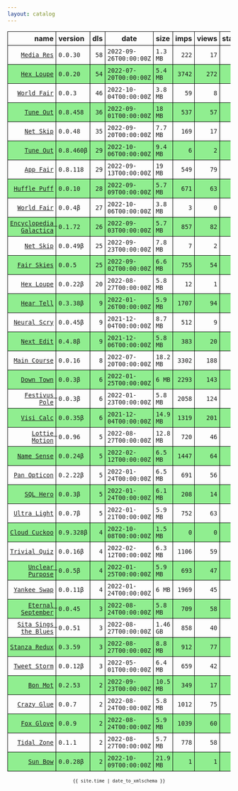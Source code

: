 ```yaml
---
layout: catalog
---
```


<style>
table {
    border-collapse: collapse;
}

td, th {
    border: 1px solid black;
    white-space: nowrap;
}

th, td {
    padding: 5px;
}

tr:nth-child(even) {
    background-color: Lightgreen;
}
</style>

| name | version | dls | date | size | imps | views | stars | issues | category |
| ---: | :------ | --: | ---- | :--- | ---: | ----: | -----:| -----: | :------- |
| [``Media Res``](https://Media-Res.github.io/App/) | ``0.0.30`` | `58` | `2022-09-26T00:00:00Z` | `1.3 MB` | `222` | `17` | `0` | `0` |  |
| [``Hex Loupe``](https://Hex-Loupe.github.io/App/) | ``0.0.20`` | `54` | `2022-07-20T00:00:00Z` | `5.4 MB` | `3742` | `272` | `0` | `0` |  |
| [``World Fair``](http://appfair.net/#quick-start) | ``0.0.3`` | `46` | `2022-10-04T00:00:00Z` | `3.8 MB` | `59` | `8` | `0` | `0` |  |
| [``Tune Out``](https://Tune-Out.github.io/App/) | ``0.8.458`` | `36` | `2022-09-01T00:00:00Z` | `18 MB` | `537` | `57` | `1` | `0` |  |
| [``Net Skip``](https://Net-Skip.github.io/App/) | ``0.0.48`` | `35` | `2022-09-20T00:00:00Z` | `7.7 MB` | `169` | `17` | `0` | `0` |  |
| [``Tune Out``](https://Tune-Out.github.io/App/) | ``0.8.460β`` | `29` | `2022-10-06T00:00:00Z` | `9.4 MB` | `6` | `2` | `1` | `0` |  |
| [``App Fair``](https://appfair.app) | ``0.8.118`` | `29` | `2022-09-13T00:00:00Z` | `19 MB` | `549` | `79` | `29` | [``6``](https://github.com/App-Fair/App/issues) |  |
| [``Huffle Puff``](https://Huffle-Puff.github.io/App/) | ``0.0.10`` | `28` | `2022-09-09T00:00:00Z` | `5.7 MB` | `671` | `63` | `0` | `0` |  |
| [``World Fair``](http://appfair.net/#quick-start) | ``0.0.4β`` | `27` | `2022-10-06T00:00:00Z` | `3.8 MB` | `3` | `0` | `0` | `0` |  |
| [``Encyclopedia Galactica``](https://Encyclopedia-Galactica.github.io/App/) | ``0.1.72`` | `26` | `2022-09-03T00:00:00Z` | `5.7 MB` | `857` | `82` | `0` | `0` |  |
| [``Net Skip``](https://Net-Skip.github.io/App/) | ``0.0.49β`` | `25` | `2022-09-23T00:00:00Z` | `7.8 MB` | `7` | `2` | `0` | `0` |  |
| [``Fair Skies``](http://Fair-Skies.github.io/App) | ``0.0.5`` | `25` | `2022-09-02T00:00:00Z` | `6.6 MB` | `755` | `54` | `0` | `0` |  |
| [``Hex Loupe``](https://Hex-Loupe.github.io/App/) | ``0.0.22β`` | `20` | `2022-08-27T00:00:00Z` | `5.8 MB` | `12` | `1` | `0` | `0` |  |
| [``Hear Tell``](https://Hear-Tell.github.io/App/) | ``0.3.38β`` | `9` | `2022-01-26T00:00:00Z` | `5.9 MB` | `1707` | `94` | `0` | `0` |  |
| [``Neural Scry``](https://Neural-Scry.github.io/App/) | ``0.0.45β`` | `9` | `2021-12-04T00:00:00Z` | `8.7 MB` | `512` | `9` | `0` | `0` |  |
| [``Next Edit``](https://Next-Edit.github.io/App/) | ``0.4.8β`` | `9` | `2021-12-06T00:00:00Z` | `5.8 MB` | `383` | `20` | `0` | `0` |  |
| [``Main Course``](https://Main-Course.github.io/App/) | ``0.0.16`` | `8` | `2022-07-20T00:00:00Z` | `18.2 MB` | `3302` | `188` | `0` | `0` |  |
| [``Down Town``](https://Down-Town.github.io/App/) | ``0.0.3β`` | `6` | `2022-01-25T00:00:00Z` | `6 MB` | `2293` | `143` | `0` | `0` |  |
| [``Festivus Pole``](https://Festivus-Pole.github.io/App/) | ``0.0.3β`` | `6` | `2022-01-23T00:00:00Z` | `5.8 MB` | `2058` | `124` | `0` | `0` |  |
| [``Visi Calc``](https://Visi-Calc.github.io/App/) | ``0.0.35β`` | `6` | `2021-12-04T00:00:00Z` | `14.9 MB` | `1319` | `201` | `0` | `0` |  |
| [``Lottie Motion``](https://Lottie-Motion.github.io/App/) | ``0.0.96`` | `5` | `2022-08-27T00:00:00Z` | `12.8 MB` | `720` | `46` | `0` | `0` |  |
| [``Name Sense``](https://Name-Sense.github.io/App/) | ``0.0.24β`` | `5` | `2022-02-12T00:00:00Z` | `6.5 MB` | `1447` | `64` | `0` | `0` |  |
| [``Pan Opticon``](https://Pan-Opticon.github.io/App/) | ``0.2.22β`` | `5` | `2022-01-24T00:00:00Z` | `6.5 MB` | `691` | `56` | `0` | `0` |  |
| [``SQL Hero``](https://SQL-Hero.github.io/App/) | ``0.0.3β`` | `5` | `2022-01-24T00:00:00Z` | `6.1 MB` | `208` | `14` | `0` | `0` |  |
| [``Ultra Light``](https://Ultra-Light.github.io/App/) | ``0.0.7β`` | `5` | `2022-01-21T00:00:00Z` | `5.9 MB` | `752` | `63` | `0` | `0` |  |
| [``Cloud Cuckoo``](https://Cloud-Cuckoo.github.io/App/) | ``0.9.328β`` | `4` | `2022-10-08T00:00:00Z` | `1.5 MB` | `0` | `0` | `2` | `0` |  |
| [``Trivial Quiz``](https://Trivial-Quiz.github.io/App/) | ``0.0.16β`` | `4` | `2022-02-12T00:00:00Z` | `6.3 MB` | `1106` | `59` | `0` | `0` |  |
| [``Unclear Purpose``](https://Unclear-Purpose.github.io/App/) | ``0.0.5β`` | `4` | `2022-01-25T00:00:00Z` | `5.9 MB` | `693` | `47` | `0` | `0` |  |
| [``Yankee Swap``](https://Yankee-Swap.github.io/App/) | ``0.0.11β`` | `4` | `2022-01-24T00:00:00Z` | `6 MB` | `1969` | `45` | `0` | `0` |  |
| [``Eternal September``](https://Eternal-September.github.io/App/) | ``0.0.45`` | `3` | `2022-08-24T00:00:00Z` | `5.8 MB` | `709` | `58` | `0` | `0` |  |
| [``Sita Sings the Blues``](https://Sita-Sings-the-Blues.github.io/App/) | ``0.0.51`` | `3` | `2022-08-27T00:00:00Z` | `1.46 GB` | `858` | `40` | `0` | `0` |  |
| [``Stanza Redux``](https://Stanza-Redux.github.io/App/) | ``0.3.59`` | `3` | `2022-08-27T00:00:00Z` | `8.8 MB` | `912` | `77` | `1` | `0` |  |
| [``Tweet Storm``](https://Tweet-Storm.github.io/App/) | ``0.0.12β`` | `3` | `2022-05-01T00:00:00Z` | `6.4 MB` | `659` | `42` | `0` | `0` |  |
| [``Bon Mot``](https://Bon-Mot.github.io/App/) | ``0.2.53`` | `2` | `2022-09-23T00:00:00Z` | `10.5 MB` | `349` | `17` | `2` | `0` |  |
| [``Crazy Glue``](https://Crazy-Glue.github.io/App/) | ``0.0.7`` | `2` | `2022-08-24T00:00:00Z` | `5.8 MB` | `1012` | `75` | `0` | `0` |  |
| [``Fox Glove``](https://Fox-Glove.github.io/App/) | ``0.0.9`` | `2` | `2022-08-24T00:00:00Z` | `5.9 MB` | `1039` | `60` | `0` | `0` |  |
| [``Tidal Zone``](https://Tidal-Zone.github.io/App/) | ``0.1.1`` | `2` | `2022-08-27T00:00:00Z` | `5.7 MB` | `778` | `58` | `0` | `0` |  |
| [``Sun Bow``](http://Sun-Bow.appfair.net) | ``0.0.28β`` | `2` | `2022-10-09T00:00:00Z` | `21.9 MB` | `1` | `1` | `0` | `0` |  |

<center><small><code>{{ site.time | date_to_xmlschema }}</code></small></center>
